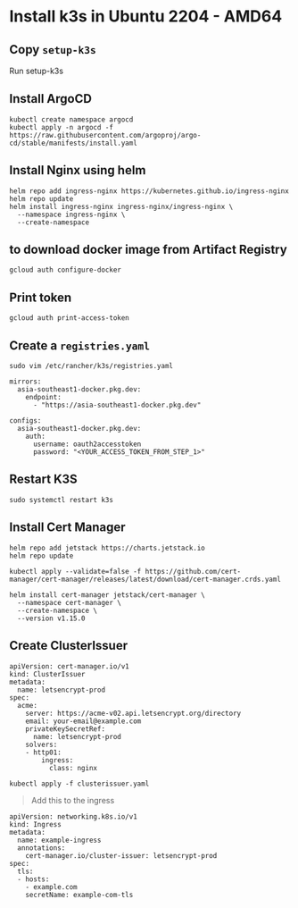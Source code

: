 # Install k3s in Ubuntu 2204 - AMD64

## Copy `setup-k3s`
Run setup-k3s

## Install ArgoCD
```
kubectl create namespace argocd
kubectl apply -n argocd -f https://raw.githubusercontent.com/argoproj/argo-cd/stable/manifests/install.yaml
```

## Install Nginx using helm
```
helm repo add ingress-nginx https://kubernetes.github.io/ingress-nginx
helm repo update
helm install ingress-nginx ingress-nginx/ingress-nginx \
  --namespace ingress-nginx \
  --create-namespace
```

## to download docker image from Artifact Registry
```
gcloud auth configure-docker
```

## Print token
```
gcloud auth print-access-token
```

## Create a `registries.yaml`
```
sudo vim /etc/rancher/k3s/registries.yaml
```

```
mirrors:
  asia-southeast1-docker.pkg.dev:
    endpoint:
      - "https://asia-southeast1-docker.pkg.dev"

configs:
  asia-southeast1-docker.pkg.dev:
    auth:
      username: oauth2accesstoken
      password: "<YOUR_ACCESS_TOKEN_FROM_STEP_1>"

```
## Restart K3S
```
sudo systemctl restart k3s
```


## Install Cert Manager
```
helm repo add jetstack https://charts.jetstack.io
helm repo update
```
```
kubectl apply --validate=false -f https://github.com/cert-manager/cert-manager/releases/latest/download/cert-manager.crds.yaml
```
```
helm install cert-manager jetstack/cert-manager \
  --namespace cert-manager \
  --create-namespace \
  --version v1.15.0
```

## Create ClusterIssuer
```
apiVersion: cert-manager.io/v1
kind: ClusterIssuer
metadata:
  name: letsencrypt-prod
spec:
  acme:
    server: https://acme-v02.api.letsencrypt.org/directory
    email: your-email@example.com
    privateKeySecretRef:
      name: letsencrypt-prod
    solvers:
    - http01:
        ingress:
          class: nginx
```
```
kubectl apply -f clusterissuer.yaml
```

> Add this to the ingress
> 
```
apiVersion: networking.k8s.io/v1
kind: Ingress
metadata:
  name: example-ingress
  annotations:
    cert-manager.io/cluster-issuer: letsencrypt-prod
spec:
  tls:
  - hosts:
    - example.com
    secretName: example-com-tls
```
